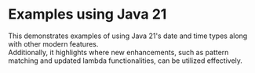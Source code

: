 Examples using Java 21
=====================

This demonstrates examples of using Java 21's date and time types along with other modern features. <br/>
Additionally, it highlights where new enhancements, such as pattern matching and updated lambda functionalities, can be utilized effectively.
